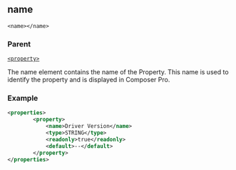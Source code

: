 ## name

`<name></name>`


### Parent

[`<property>`][1]


The name element contains the name of the Property. This name is used to identify the property and is displayed  in Composer Pro.


### Example

```xml
<properties>
		<property>
			<name>Driver Version</name>
			<type>STRING</type>
			<readonly>true</readonly>
			<default>--</default>
		</property>
</properties>
```




[1]:	https://verbose-telegram-5004f902.pages.github.io/#properties-xml-property
